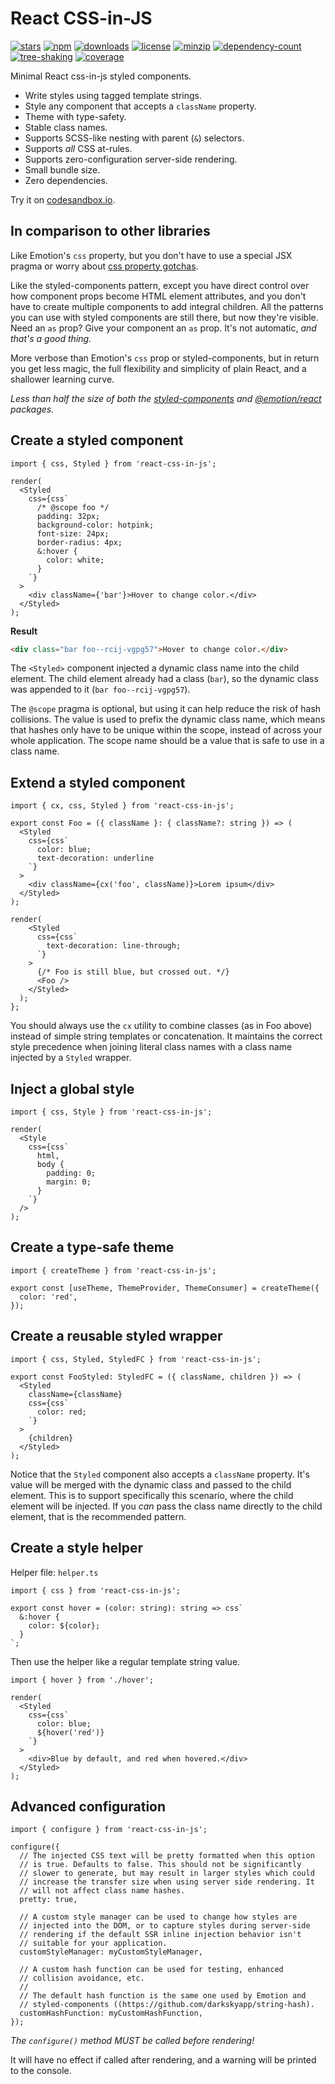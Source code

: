 # React CSS-in-JS

[![stars](https://badgen.net/github/stars/ChrisAckerman/react-css-in-js)](https://github.com/ChrisAckerman/react-css-in-js)
[![npm](https://badgen.net/badge/npm/1.1.0/red)](https://www.npmjs.com/package/react-css-in-js)
[![downloads](https://badgen.net/npm/dw/react-css-in-js)](https://www.npmjs.com/package/react-css-in-js)
[![license](https://badgen.net/badge/license/ISC/orange)](https://opensource.org/licenses/ISC)
[![minzip](https://badgen.net/bundlephobia/minzip/react-css-in-js@1.1.0)](https://bundlephobia.com/result?p=react-css-in-js@1.1.0)
[![dependency-count](https://badgen.net/bundlephobia/dependency-count/react-css-in-js@1.1.0)](https://bundlephobia.com/result?p=react-css-in-js@1.1.0)
[![tree-shaking](https://badgen.net/bundlephobia/tree-shaking/react-css-in-js@1.1.0)](https://bundlephobia.com/result?p=react-css-in-js@1.1.0)
[![coverage](https://badgen.net/badge/coverage/93,84,88,93/purple?list=|)](#)

Minimal React css-in-js styled components.

- Write styles using tagged template strings.
- Style any component that accepts a `className` property.
- Theme with type-safety.
- Stable class names.
- Supports SCSS-like nesting with parent (`&`) selectors.
- Supports _all_ CSS at-rules.
- Supports zero-configuration server-side rendering.
- Small bundle size.
- Zero dependencies.

Try it on [codesandbox.io](https://codesandbox.io/s/react-css-in-js-iup6f).

## In comparison to other libraries

Like Emotion's `css` property, but you don't have to use a special JSX pragma or worry about [css property gotchas](https://emotion.sh/docs/css-prop#gotchas).

Like the styled-components pattern, except you have direct control over how component props become HTML element attributes, and you don't have to create multiple components to add integral children. All the patterns you can use with styled components are still there, but now they're visible. Need an `as` prop? Give your component an `as` prop. It's not automatic, _and that's a good thing._

More verbose than Emotion's `css` prop or styled-components, but in return you get less magic, the full flexibility and simplicity of plain React, and a shallower learning curve.

_Less than half the size of both the [styled-components](https://bundlephobia.com/result?p=styled-components) and [@emotion/react](https://bundlephobia.com/result?p=@emotion/react) packages._

## Create a styled component

```tsx
import { css, Styled } from 'react-css-in-js';

render(
  <Styled
    css={css`
      /* @scope foo */
      padding: 32px;
      background-color: hotpink;
      font-size: 24px;
      border-radius: 4px;
      &:hover {
        color: white;
      }
    `}
  >
    <div className={'bar'}>Hover to change color.</div>
  </Styled>
);
```

**Result**

```html
<div class="bar foo--rcij-vgpg57">Hover to change color.</div>
```

The `<Styled>` component injected a dynamic class name into the child element. The child element already had a class (`bar`), so the dynamic class was appended to it (`bar foo--rcij-vgpg57`).

The `@scope` pragma is optional, but using it can help reduce the risk of hash collisions. The value is used to prefix the dynamic class name, which means that hashes only have to be unique within the scope, instead of across your whole application. The scope name should be a value that is safe to use in a class name.

## Extend a styled component

```tsx
import { cx, css, Styled } from 'react-css-in-js';

export const Foo = ({ className }: { className?: string }) => (
  <Styled
    css={css`
      color: blue;
      text-decoration: underline
    `}
  >
    <div className={cx('foo', className)}>Lorem ipsum</div>
  </Styled>
);

render(
    <Styled
      css={css`
        text-decoration: line-through;
      `}
    >
      {/* Foo is still blue, but crossed out. */}
      <Foo />
    </Styled>
  );
};
```

You should always use the `cx` utility to combine classes (as in Foo above) instead of simple string templates or concatenation. It maintains the correct style precedence when joining literal class names with a class name injected by a `Styled` wrapper.

## Inject a global style

```tsx
import { css, Style } from 'react-css-in-js';

render(
  <Style
    css={css`
      html,
      body {
        padding: 0;
        margin: 0;
      }
    `}
  />
);
```

## Create a type-safe theme

```tsx
import { createTheme } from 'react-css-in-js';

export const [useTheme, ThemeProvider, ThemeConsumer] = createTheme({
  color: 'red',
});
```

## Create a reusable styled wrapper

```tsx
import { css, Styled, StyledFC } from 'react-css-in-js';

export const FooStyled: StyledFC = ({ className, children }) => (
  <Styled
    className={className}
    css={css`
      color: red;
    `}
  >
    {children}
  </Styled>
);
```

Notice that the `Styled` component also accepts a `className` property. It's value will be merged with the dynamic class and passed to the child element. This is to support specifically this scenario, where the child element will be injected. If you _can_ pass the class name directly to the child element, that is the recommended pattern.

## Create a style helper

Helper file: `helper.ts`

```tsx
import { css } from 'react-css-in-js';

export const hover = (color: string): string => css`
  &:hover {
    color: ${color};
  }
`;
```

Then use the helper like a regular template string value.

```tsx
import { hover } from './hover';

render(
  <Styled
    css={css`
      color: blue;
      ${hover('red')}
    `}
  >
    <div>Blue by default, and red when hovered.</div>
  </Styled>
);
```

## Advanced configuration

```tsx
import { configure } from 'react-css-in-js';

configure({
  // The injected CSS text will be pretty formatted when this option
  // is true. Defaults to false. This should not be significantly
  // slower to generate, but may result in larger styles which could
  // increase the transfer size when using server side rendering. It
  // will not affect class name hashes.
  pretty: true,

  // A custom style manager can be used to change how styles are
  // injected into the DOM, or to capture styles during server-side
  // rendering if the default SSR inline injection behavior isn't
  // suitable for your application.
  customStyleManager: myCustomStyleManager,

  // A custom hash function can be used for testing, enhanced
  // collision avoidance, etc.
  //
  // The default hash function is the same one used by Emotion and
  // styled-components ((https://github.com/darkskyapp/string-hash).
  customHashFunction: myCustomHashFunction,
});
```

_The `configure()` method MUST be called before rendering!_

It will have no effect if called after rendering, and a warning will be printed to the console.
